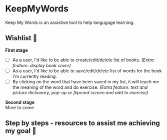 # KeepMyWords

Keep My Words is an assistive tool to help langugage learning.   

## Wishlist :star2:
**First stage**
- [ ] As a user, I'd like to be able to create/edit/delete list of books. *(Extra feature: display book cover)*
- [ ] As a user, I'd like to be able to save/edit/delete list of words for the book I'm currently reading. 
- [ ] By clicking on the word that have been saved in my list, it will teach me the meaning of the word and do exercise. *(Extra feature: text and picture dictionary, pop-up or flipcard screen and add to exercise)*

**Second stage**  
More to come

## Step by steps - resources to assist me achieving my goal :eyes:
